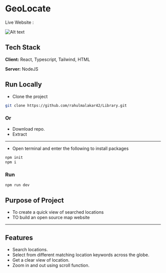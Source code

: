 
# GeoLocate

Live Website : 

![Alt text](![image](https://github.com/user-attachments/assets/e49121ff-12e1-46a4-becf-5b512a6f92e2)
)


## Tech Stack

**Client:** React, Typescript, Tailwind, HTML

**Server:** NodeJS


## Run Locally

- Clone the project

```bash
git clone https://github.com/rahulmalakar42/Library.git
```
### Or
- Download repo.
- Extract
---
- Open terminal and enter the following to install packages
```bash
npm init
npm i
```
### Run
```bash
npm run dev
```

## Purpose of Project
- To create a quick view of searched locations
- TO build an open source map website
---


## Features
- Search locations.
- Select from different matching location keywords across the globe.
- Get a clear view of location.
- Zoom in and out using scroll function. 
